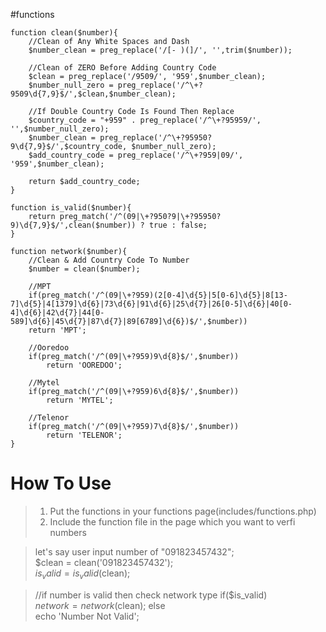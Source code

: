 #functions

    function clean($number){
        //Clean of Any White Spaces and Dash
        $number_clean = preg_replace('/[- )(]/', '',trim($number));
    		
        //Clean of ZERO Before Adding Country Code
    	$clean = preg_replace('/9509/', '959',$number_clean);
    	$number_null_zero = preg_replace('/^\+?9509\d{7,9}$/',$clean,$number_clean);
    	
    	//If Double Country Code Is Found Then Replace
    	$country_code = "+959" . preg_replace('/^\+?95959/', '',$number_null_zero);
    	$number_clean = preg_replace('/^\+?95950?9\d{7,9}$/',$country_code, $number_null_zero);
        $add_country_code = preg_replace('/^\+?959|09/', '959',$number_clean); 
        
    	return $add_country_code;
    }
	
	function is_valid($number){
		return preg_match('/^(09|\+?950?9|\+?95950?9)\d{7,9}$/',clean($number)) ? true : false;
	}
    
    function network($number){
    	//Clean & Add Country Code To Number 
        $number = clean($number); 
        
    	//MPT
    	if(preg_match('/^(09|\+?959)(2[0-4]\d{5}|5[0-6]\d{5}|8[13-7]\d{5}|4[1379]\d{6}|73\d{6}|91\d{6}|25\d{7}|26[0-5]\d{6}|40[0-4]\d{6}|42\d{7}|44[0-589]\d{6}|45\d{7}|87\d{7}|89[6789]\d{6})$/',$number))
    	return 'MPT'; 
        
        //Ooredoo 
     	if(preg_match('/^(09|\+?959)9\d{8}$/',$number))
     		return 'OOREDOO'; 

        //Mytel
     	if(preg_match('/^(09|\+?959)6\d{8}$/',$number))
     		return 'MYTEL'; 
            
        //Telenor
     	if(preg_match('/^(09|\+?959)7\d{8}$/',$number))
     		return 'TELENOR'; 
    }






# How To Use

> 1. Put the functions in your functions page(includes/functions.php)  
> 2. Include the function file in the page which you want to verfi numbers   

> let's say user input number of "091823457432";  
> $clean = clean('091823457432');  
> $is_valid = is_valid($clean);  

> //if number is valid then check network type
> if($is_valid)  
>	$network = network($clean); 
> else  
>	echo 'Number Not Valid'; 
